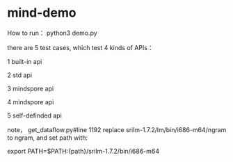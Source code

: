 # mind-demo

How to run： python3 demo.py

there are 5 test cases, which test 4 kinds of APIs：

1 built-in api

2 std api

3 mindspore api

4 mindspore api

5 self-definded api

note， get_dataflow.py#line 1192 
replace srilm-1.7.2/lm/bin/i686-m64/ngram to ngram, and set path with:

export PATH=$PATH:{path}/srilm-1.7.2/bin/i686-m64
